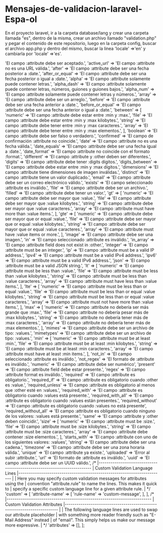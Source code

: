 # Mensajes-de-validacion-laravel-Espa-ol
En el proyecto laravel, ir a la carpeta database/lang y crear una carpeta llamada "es", dentro de la misma, crear un archivo llamado "validation.php" y pegar el contenido de este repositorio, luego en la carpeta config, buscar el archivo app.php y dentro del mismo, buscar la linea 'locale' =>'en' y cambiarla por 'locale' =>'es'.  
<?php
return [
    //TODO: terminar validaciones
    /*
    |--------------------------------------------------------------------------
    | Validation Language Lines
    |--------------------------------------------------------------------------
    |
    | The following language lines contain the default error messages used by
    | the validator class. Some of these rules have multiple versions such
    | as the size rules. Feel free to tweak each of these messages here.
    |
    */

    'accepted' => 'El campo :attribute debe ser aceptado.',
    'active_url' => 'El campo :attribute no es una URL válida.',
    'after' => 'El campo :attribute debe ser una fecha posterior a :date.',
    'after_or_equal' => 'El campo :attribute debe ser una fecha posterior o igual a :date.',
    'alpha' => 'El campo :attribute solamente puede contener letras.',
    'alpha_dash' => 'El campo :attribute solamente puede contener letras, números, guiones y guiones bajos.',
    'alpha_num' => 'El campo :attribute solamente puede contener letras y números.',
    'array' => 'El campo :attribute debe ser un arreglo.',
    'before' => 'El campo :attribute debe ser una fecha anterior a :date.',
    'before_or_equal' => 'El campo :attribute debe ser una fecha anterior o igual a :date.',
    'between' => [
        'numeric' => 'El campo :attribute debe estar entre :min y :max.',
        'file' => 'El campo :attribute debe estar entre :min y :max kilobytes.',
        'string' => 'El campo :attribute debe tener entre :min y :max caracteres.',
        'array' => 'El campo :attribute debe tener entre :min y :max elementos.',
    ],
    'boolean' => 'El campo :attribute debe ser falso o verdadero.',
    'confirmed' => 'El campo de confirmación :attribute no coincide.',
    'date' => 'El campo :attribute no es una fecha válida.',
    'date_equals' => 'El campo :attribute debe ser una fecha igual a :date.',
    'date_format' => 'El campo :attribute no coincide con el formato :format.',
    'different' => 'El campo :attribute y :other deben ser diferentes.',
    'digits' => 'El campo :attribute debe tener :digits dígitos.',
    'digits_between' => 'El campo :attribute debe estar entre :min y :max dígitos.',
    'dimensions' => 'El campo :attribute tiene dimensiones de imagen inválidas.',
    'distinct' => 'El campo :attribute tiene un valor duplicado.',
    'email' => 'El campo :attribute debe ser un correo electrónico válido.',
    'exists' => 'El campo seleccionado :attribute es inválido.',
    'file' => 'El campo :attribute debe ser un archivo.',
    'filled' => 'El campo :attribute debe tener un valor.',
    'gt' => [
        'numeric' => 'El campo :attribute debe ser mayor que :value.',
        'file' => 'El campo :attribute debe ser mayor que :value kilobytes.',
        'string' => 'El campo :attribute debe ser mayor que :value caracteres.',
        'array' => 'El campo :attribute must have more than :value items.',
    ],
    'gte' => [
        'numeric' => 'El campo :attribute debe ser mayor que or equal :value.',
        'file' => 'El campo :attribute debe ser mayor que or equal :value kilobytes.',
        'string' => 'El campo :attribute debe ser mayor que or equal :value caracteres.',
        'array' => 'El campo :attribute must have :value items or more.',
    ],
    'image' => 'El campo :attribute debe ser una imagen.',
    'in' => 'El campo seleccionado :attribute es inválido.',
    'in_array' => 'El campo :attribute field does not exist in :other.',
    'integer' => 'El campo :attribute must be an integer.',
    'ip' => 'El campo :attribute must be a valid IP address.',
    'ipv4' => 'El campo :attribute must be a valid IPv4 address.',
    'ipv6' => 'El campo :attribute must be a valid IPv6 address.',
    'json' => 'El campo :attribute must be a valid JSON string.',
    'lt' => [
        'numeric' => 'El campo :attribute must be less than :value.',
        'file' => 'El campo :attribute must be less than :value kilobytes.',
        'string' => 'El campo :attribute must be less than :value caracteres.',
        'array' => 'El campo :attribute must have less than :value items.',
    ],
    'lte' => [
        'numeric' => 'El campo :attribute must be less than or equal :value.',
        'file' => 'El campo :attribute must be less than or equal :value kilobytes.',
        'string' => 'El campo :attribute must be less than or equal :value caracteres.',
        'array' => 'El campo :attribute must not have more than :value items.',
    ],
    'max' => [
        'numeric' => 'El campo :attribute no debería ser más grande que :max.',
        'file' => 'El campo :attribute no debería pesar más de :max kilobytes.',
        'string' => 'El campo :attribute no debería tener más de :max caracteres.',
        'array' => 'El campo :attribute no debería tener más de :max elementos.',
    ],
    'mimes' => 'El campo :attribute debe ser un archivo de tipo: :values.',
    'mimetypes' => 'El campo :attribute debe ser un archivo de tipo: :values.',
    'min' => [
        'numeric' => 'El campo :attribute must be at least :min.',
        'file' => 'El campo :attribute must be at least :min kilobytes.',
        'string' => 'El campo :attribute must be at least :min caracteres.',
        'array' => 'El campo :attribute must have at least :min items.',
    ],
    'not_in' => 'El campo seleccionado :attribute es inválido.',
    'not_regex' => 'El formato de :attribute es inválido.',
    'numeric' => 'El campo :attribute debe ser numérico',
    'present' => 'El campo :attribute field debe estar presente.',
    'regex' => 'El campo :attribute format es inválido.',
    'required' => 'El campo :attribute es obligatorio.',
    'required_if' => 'El campo :attribute es obligatorio cuando :other es :value.',
    'required_unless' => 'El campo :attribute es obligatorio al menos que :other esté en :values.',
    'required_with' => 'El campo :attribute es obligatorio cuando :values está presente.',
    'required_with_all' => 'El campo :attribute es obligatorio cuando :values están presentes.',
    'required_without' => 'El campo :attribute es obligatorio cuando :values no está presente',
    'required_without_all' => 'El campo :attribute es obligatorio cuando ninguno de los valores: :values está presente.',
    'same' => 'El campo :attribute y :other deben coincidir.',
    'size' => [
        'numeric' => 'El campo :attribute must be :size.',
        'file' => 'El campo :attribute must be :size kilobytes.',
        'string' => 'El campo :attribute must be :size caracteres.',
        'array' => 'El campo :attribute debe contener :size elementos.',
    ],
    'starts_with' => 'El campo :attribute con uno de los siguientes valores: :values',
    'string' => 'El campo :attribute debe ser una cadena.',
    'timezone' => 'El campo :attribute debe ser una zona horaria válida.',
    'unique' => 'El campo :attribute ya existe.',
    'uploaded' => 'Error al subir :attribute.',
    'url' => 'El formato de :attribute es inválido.',
    'uuid' => 'El campo :attribute debe ser un UUID válido.',

    /*
    |--------------------------------------------------------------------------
    | Custom Validation Language Lines
    |--------------------------------------------------------------------------
    |
    | Here you may specify custom validation messages for attributes using the
    | convention "attribute.rule" to name the lines. This makes it quick to
    | specify a specific custom language line for a given attribute rule.
    |
    */

    'custom' => [
        'attribute-name' => [
            'rule-name' => 'custom-message',
        ],
    ],

    /*
    |--------------------------------------------------------------------------
    | Custom Validation Attributes
    |--------------------------------------------------------------------------
    |
    | The following language lines are used to swap our attribute placeholder
    | with something more reader friendly such as "E-Mail Address" instead
    | of "email". This simply helps us make our message more expressive.
    |
    */

    'attributes' => [],

];

